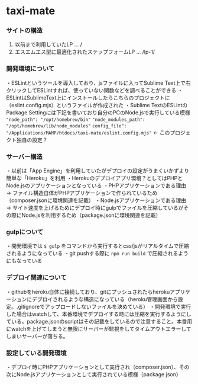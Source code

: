 # taxi-mate

### サイトの構造
1. 以前まで利用していたLP ... /
2. エスエムエス型に最適化されたステップフォームLP ... /lp-1/

### 開発環境について
・ESLintというツールを導入しており、jsファイルに入ってSublime Text上で右クリックしてESLintすれば、使っていない関数などを調べることができる
・ESLintはSublimeText上にインストールしたらこちらのプロジェクトに（eslint.config.mjs）というファイルが作成された
・Sublime TextのESLintのPackage Settingには下記を書いており自分のPCのNode.jsで実行している模様
	`"node_path": "/opt/homebrew/bin"`
	`"node_modules_path": "/opt/homebrew/lib/node_modules"`
	`config_file": "/Applications/MAMP/htdocs/taxi-mate/eslint.config.mjs"` ← このプロジェクト独自の設定？

### サーバー構造
・以前は「App Engine」を利用していたがデプロイの設定がうまくいかずより簡単な「Heroku」を利用
・Herokuのデプロイアプリ環境？としてはPHPとNode.jsのアプリケーションとなっている
・PHPアプリケーションである理由 → ファイル構造自体がPHPアプリケーションで作られているため（composer.jsonに環境関連を記載）
・Node.jsアプリケーションである理由 → サイト速度を上げるためにデプロイ時にgulpでファイルを圧縮しているがその際にNode.jsを利用するため（package.jsonに環境関連を記載）

### gulpについて
・開発環境では `$ gulp` をコマンドから実行するとcss/jsがリアルタイムで圧縮されるようになっている
・git pushする際に `npm run build` で圧縮されるようにもなっている

### デプロイ関連について
・githubをheroku自体に接続しており、gitにプッシュされたらherokuアプリケーションにデプロイされるような構造になっている（heroku管理画面から設定。.gitignoreでアップロードしないファイルを決めている）
・開発環境で実行した場合はwatchして、本番環境でデプロイする時には圧縮を実行するようにしている。package.jsonのscriptはその記載をしているので注意すること。本番用にwatchを上げてしまうと無限にサーバーが監視をしてタイムアウトエラーしてしまいサーバーが落ちる。

### 設定している開発環境
・デプロイ時にPHPアプリケーションとして実行され（composer.json）、その次にNode.jsアプリケーションとして実行されている模様（package.json）

